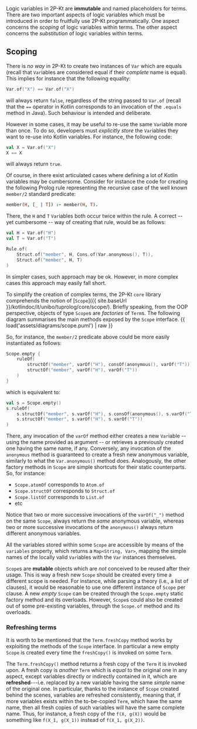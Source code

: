 ---
---

Logic variables in 2P-Kt are __immutable__ and named placeholders for terms.
There are two important aspects of logic variables which must be introduced in order to fruitfully use 2P-Kt programmatically.
One aspect concerns the _scoping_ of logic variables within terms.
The other aspect concerns the _substitution_ of logic variables within terms.

## Scoping   
 
There is _no way_ in 2P-Kt to create two instances of `Var` which are equals
(recall that `Var`iables are considered equal if their _complete_ name is equal).
This implies for instance that the following equality:
```kotlin
Var.of("X") == Var.of("X") 
```
will always return `false`, regardless of the string passed to `Var.of`
(recall that the `==` operator in Kotlin corresponds to an invocation of the `.equals` method in Java).
Such behaviour is intended and deliberate.

However in some cases, it may be useful to re-use the same `Var`iable more than once.
To do so, developers must _explicitly store_ the `Var`iables they want to re-use into Kotlin variables.
For instance, the following code:  
```kotlin
val X = Var.of("X")
X == X
```
will always return `true`.

Of course, in there exist articulated cases where defining a lot of Kotlin variables may be cumbersome.
Consider for instance the code for creating the following Prolog rule representing the recursive case of the
well known `member/2` standard predicate:
```prolog
member(H, [_ | T]) :- member(H, T).
```
There, the `H` and `T` `Var`iables both occur twice within the rule.
A correct -- yet cumbersome -- way of creating that rule, would be as follows:
```kotlin
val H = Var.of("H")
val T = Var.of("T")

Rule.of(
    Struct.of("member", H, Cons.of(Var.anonymous(), T)),
    Struct.of("member", H, T)
)
```
In simpler cases, such approach may be ok.
However, in more complex cases this approach may easily fall short.

To simplify the creation of complex terms, the 2P-Kt `core` library comprehends the notion 
of [`Scope`]({{ site.baseUrl }}/kotlindoc/it/unibo/tuprolog/core/scope/).
Briefly speaking, from the OOP perspective, objects of type `Scope`s are _factories_ of `Term`s.
The following diagram summarises the main methods exposed by the `Scope` interface.
{{ load('assets/diagrams/scope.puml') | raw }}

So, for instance, the `member/2` predicate above could be more easily instantiated as follows:
```kotlin
Scope.empty {
    ruleOf(
        structOf("member", varOf("H"), consOf(anonymous(), varOf("T"))),
        structOf("member", varOf("H"), varOf("T"))
    )
}
```
which is equivalent to:
```kotlin
val s = Scope.empty()
s.ruleOf(
    s.structOf("member", s.varOf("H"), s.consOf(anonymous(), s.varOf("T"))),
    s.structOf("member", s.varOf("H"), s.varOf("T"))
)
```
There, any invocation of the `varOf` method either creates a new `Var`iable -- using the name provided as argument --
or retrieves a previously created one having the same name, if any.
Conversely, any invocation of the `anonymous` method is guaranteed to create a fresh new anonymous variable, similarly to
what the `Var.anonymous()` method does.
Analogously, the other factory methods in `Scope` are simple shortcuts for their static counterparts.
So, for instance:
- `Scope.atomOf` corresponds to `Atom.of`
- `Scope.structOf` corresponds to `Struct.of`
- `Scope.listOf` corresponds to `List.of`
- etc  

Notice that two or more successive invocations of the `varOf("_")` method on the same `Scope`, always return the _same_
anonymous variable, whereas two or more successive invocations of the `anonymous()` always return different anonymous variables.

All the variables stored within some `Scope` are accessible by means of the `variables` property, which returns a 
`Map<String, Var>`, mapping the simple names of the locally valid `Var`iables with the `Var` instances themselves.

`Scope`s are __mutable__ objects which are _not_ conceived to be reused after their usage.
This is way a fresh new `Scope` should be created every time a different scope is needed.
For instance, while parsing a theory (i.e., a list of clauses), it would be reasonable to use one different instance of 
`Scope` per clause.
A new _empty_ `Scope` can be created through the `Scope.empty` static factory method and its overloads.
However, `Scope`s could also be created out of some pre-existing variables, through the `Scope.of` method and its overloads.

### Refreshing terms

It is worth to be mentioned that the `Term.freshCopy` method works by exploiting the methods of the `Scope` interface.
In particular a new empty `Scope` is created every time the `freshCopy()` is invoked on some `Term`.

The `Term.freshCopy()` method returns a fresh copy of the `Term` it is invoked upon.
A fresh copy is _another_ `Term` which is _equal_ to the original one in any aspect, except variables directly or
indirectly contained in it, which are __refreshed__---i.e. replaced by a new variable having the same _simple_ 
name of the original one. 
In particular, thanks to the instance of `Scope` created behind the scenes, variables are refreshed consistently,
meaning that, if more variables exists within the to-be-copied `Term`, which have the same name,
then all fresh copies of such variables will have the same complete name.
Thus, for instance, a fresh copy of the `f(X, g(X))` would be something like `f(X_1, g(X_1))` 
instead of `f(X_1, g(X_2))`.